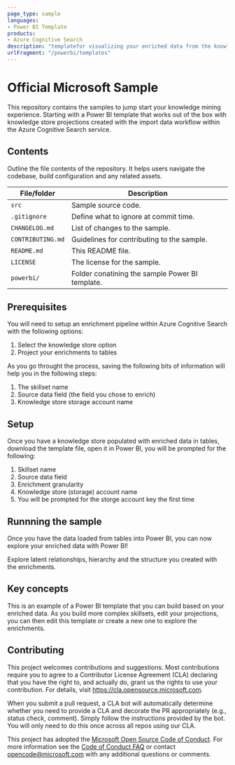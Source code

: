 ```yaml
---
page_type: sample
languages:
- Power BI Template
products:
- Azure Cognitive Search
description: "templatefor visualizing your enriched data from the knowledge store."
urlFragment: "/powerbi/templates"
---
```


# Official Microsoft Sample

<!-- 
Guidelines on README format: https://review.docs.microsoft.com/help/onboard/admin/samples/concepts/readme-template?branch=master

Guidance on onboarding samples to docs.microsoft.com/samples: https://review.docs.microsoft.com/help/onboard/admin/samples/process/onboarding?branch=master

Taxonomies for products and languages: https://review.docs.microsoft.com/new-hope/information-architecture/metadata/taxonomies?branch=master
-->

This repository contains the samples to jump start your knowledge mining experience. Starting with a Power BI template that works out of the box with knowledge store projections created with the import data workflow within the Azure Cognitive Search service.

## Contents

Outline the file contents of the repository. It helps users navigate the codebase, build configuration and any related assets.

| File/folder       | Description                                |
|-------------------|--------------------------------------------|
| `src`             | Sample source code.                        |
| `.gitignore`      | Define what to ignore at commit time.      |
| `CHANGELOG.md`    | List of changes to the sample.             |
| `CONTRIBUTING.md` | Guidelines for contributing to the sample. |
| `README.md`       | This README file.                          |
| `LICENSE`         | The license for the sample.                |
| `powerbi/`        | Folder conatining the sample Power BI template.|

## Prerequisites

You will need to setup an enrichment pipeline within Azure Cognitive Search with the following options:
1. Select the knowledge store option
2. Project your enrichments to tables

As you go throught the process, saving the following bits of information will help you in the following steps:
1. The skillset name
2. Source data field (the field you chose to enrich)
3. Knowledge store storage account name

## Setup

Once you have a knowledge store populated with enriched data in tables, download the template file, open it in Power BI, you will be prompted for the following:
1. Skillset name
2. Source data field
3. Enrichment granularity 
4. Knowledge store (storage) account name
5. You will be prompted for the storge account key the first time

## Runnning the sample

Once you have the data loaded from tables into Power BI, you can now explore your enriched data with Power BI!

Explore latent relationships, hierarchy and the structure you created with the enrichments. 

## Key concepts

This is an example of a Power BI template that you can build based on your enriched data. As you build more complex skillsets, edit your projections, you can then edit this template or create a new one to explore the enrichments.

## Contributing

This project welcomes contributions and suggestions.  Most contributions require you to agree to a
Contributor License Agreement (CLA) declaring that you have the right to, and actually do, grant us
the rights to use your contribution. For details, visit https://cla.opensource.microsoft.com.

When you submit a pull request, a CLA bot will automatically determine whether you need to provide
a CLA and decorate the PR appropriately (e.g., status check, comment). Simply follow the instructions
provided by the bot. You will only need to do this once across all repos using our CLA.

This project has adopted the [Microsoft Open Source Code of Conduct](https://opensource.microsoft.com/codeofconduct/).
For more information see the [Code of Conduct FAQ](https://opensource.microsoft.com/codeofconduct/faq/) or
contact [opencode@microsoft.com](mailto:opencode@microsoft.com) with any additional questions or comments.
